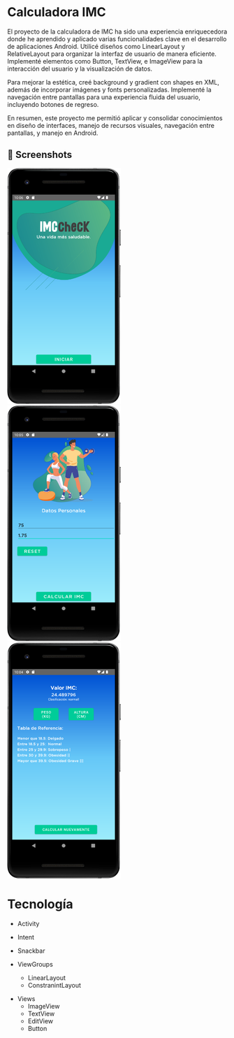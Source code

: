 # Calculadora IMC
El proyecto de la calculadora de IMC ha sido una experiencia enriquecedora donde he aprendido y aplicado varias
funcionalidades clave en el desarrollo de aplicaciones Android. Utilicé diseños como LinearLayout y RelativeLayout para
organizar la interfaz de usuario de manera eficiente. Implementé elementos como Button, TextView, e ImageView para la 
interacción del usuario y la visualización de datos.

Para mejorar la estética, creé background y gradient con shapes en XML, además de incorporar imágenes y fonts personalizadas. 
Implementé la navegación entre pantallas para una experiencia fluida del usuario, incluyendo botones de regreso.

En resumen, este proyecto me permitió aplicar y consolidar conocimientos en diseño de interfaces, manejo de recursos visuales, 
navegación entre pantallas, y manejo en Android.

## :camera_flash: Screenshots
<!-- You can add more screeenshots here if you like-->
<img src="/result/inicio.png" width="260">&emsp;<img src="/result/calcular.png" width="260">&emsp;<img src="/result/Result.png" width="260">

# Tecnología

- Activity
* Intent
+ Snackbar

+ ViewGroups
    * LinearLayout
    * ConstranintLayout
- Views
    * ImageView
    * TextView
    * EditView
    * Button
